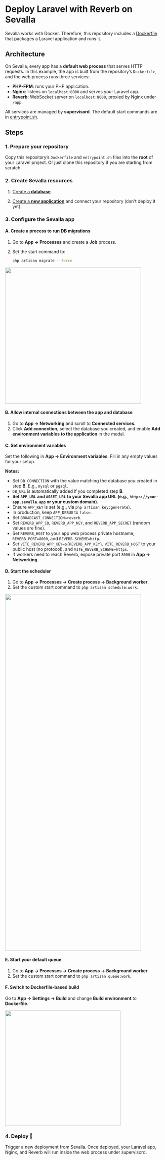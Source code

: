# Deploy Laravel with Reverb on Sevalla

Sevalla works with Docker. Therefore, this repository includes a [Dockerfile](/Dockerfile) that packages a Laravel application and runs it.

## Architecture

On Sevalla, every app has a **default web process** that serves HTTP requests. In this example, the app is built from the repository’s `Dockerfile`, and the web process runs three services:

- **PHP-FPM**: runs your PHP application.
- **Nginx**: listens on `localhost:8080` and serves your Laravel app.
 - **Reverb**: WebSocket server on `localhost:8000`, proxied by Nginx under `/app`.

All services are managed by **supervisord**. The default start commands are in [entrypoint.sh](/entrypoint.sh).

## Steps

### 1. Prepare your repository

Copy this repository’s `Dockerfile` and `entrypoint.sh` files into the **root** of your Laravel project. Or just clone this repository if you are starting from scratch.

### 2. Create Sevalla resources

1. [Create a **database**](https://app.sevalla.com/databases).

2. [Create a **new application**](https://app.sevalla.com/apps/new) and connect your repository (don't deploy it yet).

### 3. Configure the Sevalla app

#### A. Create a process to run DB migrations

1. Go to **App → Processes** and create a **Job** process.
2. Set the start command to:

   ```bash
   php artisan migrate --force
   ```

<img width="440" src="https://github.com/user-attachments/assets/7af80896-c431-4cd4-b5f0-5034b2c65d23" />

#### B. Allow internal connections between the app and database

1. Go to **App → Networking** and scroll to **Connected services**.
2. Click **Add connection**, select the database you created, and enable **Add environment variables to the application** in the modal.

#### C. Set environment variables

Set the following in **App → Environment variables**. Fill in any empty values for your setup.

**Notes:**
- Set `DB_CONNECTION` with the value matching the database you created in step **B**. E.g., `mysql` or `pgsql`.
- `DB_URL` is automatically added if you completed step **B**.
- **Set `APP_URL` and `ASSET_URL` to your Sevalla app URL (e.g., `https://your-app.sevalla.app` or your custom domain).**
- Ensure `APP_KEY` is set (e.g., via `php artisan key:generate`).
- In production, keep `APP_DEBUG` to `false`.
- Set `BROADCAST_CONNECTION=reverb`.
- Set `REVERB_APP_ID`, `REVERB_APP_KEY`, and `REVERB_APP_SECRET` (random values are fine).
- Set `REVERB_HOST` to your app web process private hostname, `REVERB_PORT=8000`, and `REVERB_SCHEME=http`.
- Set `VITE_REVERB_APP_KEY=${REVERB_APP_KEY}`, `VITE_REVERB_HOST` to your public host (no protocol), and `VITE_REVERB_SCHEME=https`.
- If workers need to reach Reverb, expose private port `8000` in **App → Networking**.

#### D. Start the scheduler

1. Go to **App → Processes → Create process → Background worker**.
2. Set the custom start command to `php artisan schedule:work`.

<img width="440" height="1152" src="https://github.com/user-attachments/assets/78224eac-66d0-4a49-b128-4087a31b37b5" />

#### E. Start your default queue

1. Go to **App → Processes → Create process → Background worker**.
2. Set the custom start command to `php artisan queue:work`.

#### F. Switch to Dockerfile-based build

Go to **App → Settings → Build** and change **Build environment** to **Dockerfile**.

<img width="373" src="https://github.com/user-attachments/assets/b074529e-3f51-471d-aa89-9a585dda2e5a" />

### 4. Deploy 🚀

Trigger a new deployment from Sevalla. Once deployed, your Laravel app, Nginx, and Reverb will run inside the web process under supervisord.
